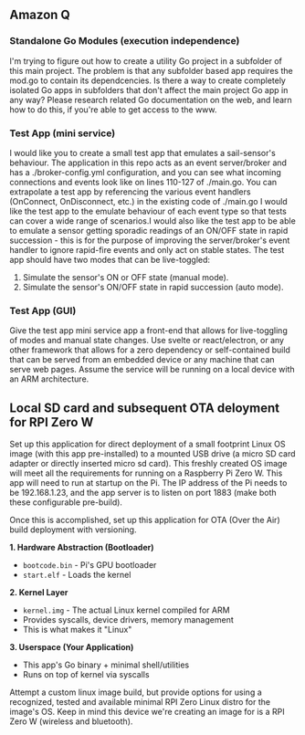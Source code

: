 ## Amazon Q

### Standalone Go Modules (execution independence)
I'm trying to figure out how to create a utility Go project in a subfolder of this main project. The problem is that any subfolder based app requires the mod.go to contain its dependcencies. Is there a way to create completely isolated Go apps in subfolders that don't affect the main project Go app in any way? Please research related Go documentation on the web, and learn how to do this, if you're able to get access to the www.

### Test App (mini service)

I would like you to create a small test app that emulates a sail-sensor's behaviour.
The application in this repo acts as an event server/broker and has a ./broker-config.yml configuration, and you can see what incoming connections and events look like on lines 110-127 of ./main.go. You can extrapolate a test app by referencing the various event handlers (OnConnect, OnDisconnect, etc.) in the existing code of ./main.go  I would like the test app to the emulate behaviour of each event type so that tests can cover a wide range of scenarios.I would also like the test app to be able to emulate a sensor getting sporadic readings of an ON/OFF state in rapid succession - this is for the purpose of improving the server/broker's event handler to ignore rapid-fire events and only act on stable states.  The test app should have two modes that can be live-toggled: 
1. Simulate the sensor's ON or OFF state (manual mode).
2. Simulate the sensor's ON/OFF state in rapid succession (auto mode).

### Test App (GUI)
 Give the test app mini service app a front-end that allows for live-toggling of modes and manual state changes. Use svelte or react/electron, or any other framework that allows for a zero dependency or self-contained build that can be served from an embedded device or any machine that can serve web pages. Assume the service will be running on a local device with an ARM architecture.

 ## Local SD card and subsequent OTA deloyment for RPI Zero W
 Set up this application for direct deployment of a small footprint Linux OS image (with this app pre-installed) to a mounted USB drive (a micro SD card adapter or directly inserted micro sd card). This freshly created OS image will meet all the requirements for running on a Raspberry Pi Zero W. This app will need to run at startup on the Pi. The IP address of the Pi needs to be 192.168.1.23, and the app server is to listen on port 1883 (make both these configurable pre-build).

 Once this is accomplished, set up this application for OTA (Over the Air) build deployment with versioning. 

**1. Hardware Abstraction (Bootloader)**
- `bootcode.bin` - Pi's GPU bootloader
- `start.elf` - Loads the kernel

**2. Kernel Layer**
- `kernel.img` - The actual Linux kernel compiled for ARM
- Provides syscalls, device drivers, memory management
- This is what makes it "Linux"

**3. Userspace (Your Application)**
- This app's Go binary + minimal shell/utilities
- Runs on top of kernel via syscalls

Attempt a custom linux image build, but provide options for using a recognized, tested and available minimal RPI Zero Linux distro for the image's OS.  Keep in mind this device we're creating an image for is a RPI Zero W (wireless and bluetooth).